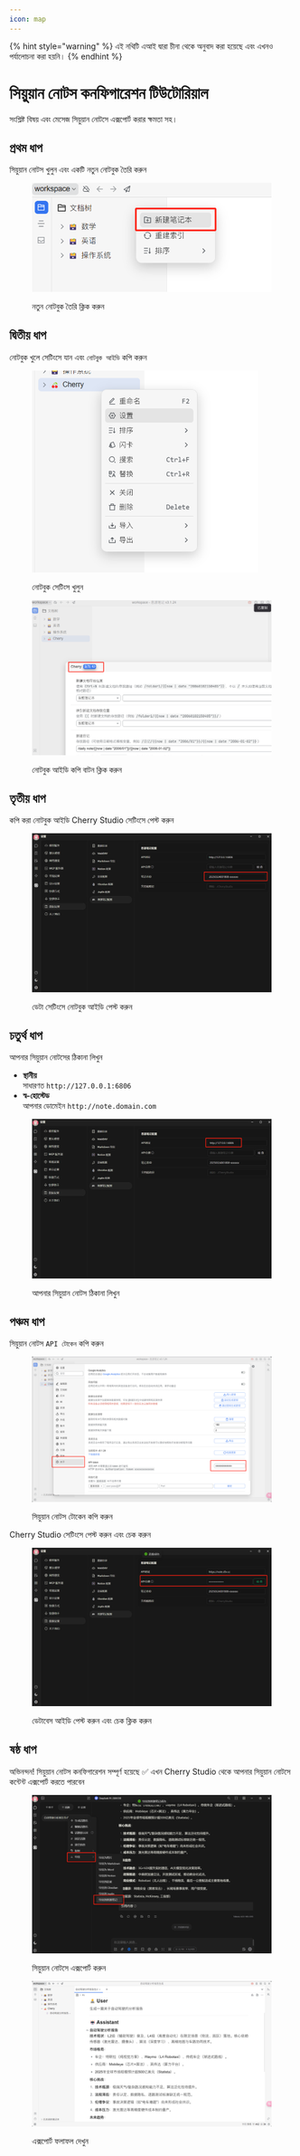 ```yaml
---
icon: map
---
```


{% hint style="warning" %}
এই নথিটি এআই দ্বারা চীনা থেকে অনুবাদ করা হয়েছে এবং এখনও পর্যালোচনা করা হয়নি।
{% endhint %}

# সিয়ুয়ান নোটস কনফিগারেশন টিউটোরিয়াল

সংশ্লিষ্ট বিষয় এবং মেসেজ সিয়ুয়ান নোটসে এক্সপোর্ট করার ক্ষমতা সহ।

## প্রথম ধাপ

সিয়ুয়ান নোটস খুলুন এবং একটি নতুন নোটবুক তৈরি করুন

<figure><img src="../.gitbook/assets/siyuan-image-1.png" alt=""><figcaption><p>নতুন নোটবুক তৈরি ক্লিক করুন</p></figcaption></figure>

## দ্বিতীয় ধাপ

নোটবুক খুলে সেটিংসে যান এবং `নোটবুক আইডি` কপি করুন

<figure><img src="../.gitbook/assets/siyuan-image-2.png" alt="" width="400"><figcaption><p>নোটবুক সেটিংস খুলুন</p></figcaption></figure>

<figure><img src="../.gitbook/assets/siyuan-image-3.png" alt=""><figcaption><p>নোটবুক আইডি কপি বাটন ক্লিক করুন</p></figcaption></figure>

## তৃতীয় ধাপ

কপি করা নোটবুক আইডি Cherry Studio সেটিংসে পেস্ট করুন

<figure><img src="../.gitbook/assets/siyuan-image-4.png" alt=""><figcaption><p>ডেটা সেটিংসে নোটবুক আইডি পেস্ট করুন</p></figcaption></figure>

## চতুর্থ ধাপ

আপনার সিয়ুয়ান নোটসের ঠিকানা লিখুন

* **স্থানীয়**\
  সাধারণত `http://127.0.0.1:6806`
* **স্ব-হোস্টেড**\
  আপনার ডোমেইন `http://note.domain.com`

<figure><img src="../.gitbook/assets/siyuan-image-5.png" alt=""><figcaption><p>আপনার সিয়ুয়ান নোটস ঠিকানা লিখুন</p></figcaption></figure>

## পঞ্চম ধাপ

সিয়ুয়ান নোটস `API টোকেন` কপি করুন

<figure><img src="../.gitbook/assets/siyuan-image-6.png" alt=""><figcaption><p>সিয়ুয়ান নোটস টোকেন কপি করুন</p></figcaption></figure>

Cherry Studio সেটিংসে পেস্ট করুন এবং চেক করুন

<figure><img src="../.gitbook/assets/siyuan-image-7.png" alt=""><figcaption><p>ডেটাবেস আইডি পেস্ট করুন এবং চেক ক্লিক করুন</p></figcaption></figure>

## ষষ্ঠ ধাপ

অভিনন্দন! সিয়ুয়ান নোটস কনফিগারেশন সম্পূর্ণ হয়েছে ✅ এখন Cherry Studio থেকে আপনার সিয়ুয়ান নোটসে কন্টেন্ট এক্সপোর্ট করতে পারবেন

<figure><img src="../.gitbook/assets/siyuan-image-8.png" alt=""><figcaption><p>সিয়ুয়ান নোটসে এক্সপোর্ট করুন</p></figcaption></figure>

<figure><img src="../.gitbook/assets/siyuan-image-9.png" alt=""><figcaption><p>এক্সপোর্ট ফলাফল দেখুন</p></figcaption></figure>